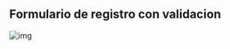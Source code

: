 ## Formulario de registro con validacion
![img](https://user-images.githubusercontent.com/96085220/205074833-079e6a06-becb-4193-96ec-3edc2b6cd882.JPG)
